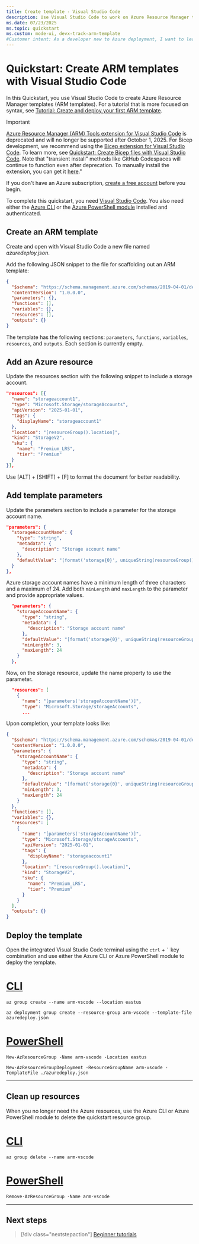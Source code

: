 ```yaml
---
title: Create template - Visual Studio Code
description: Use Visual Studio Code to work on Azure Resource Manager templates (ARM templates).
ms.date: 07/23/2025
ms.topic: quickstart
ms.custom: mode-ui, devx-track-arm-template
#Customer intent: As a developer new to Azure deployment, I want to learn how to use Visual Studio Code to create and edit Resource Manager templates, so I can use the templates to deploy Azure resources.
---
```


# Quickstart: Create ARM templates with Visual Studio Code

In this Quickstart, you use Visual Studio Code to create Azure Resource Manager templates (ARM templates). For a tutorial that is more focused on syntax, see [Tutorial: Create and deploy your first ARM template](./template-tutorial-create-first-template.md).

> [!IMPORTANT]
> [Azure Resource Manager (ARM) Tools extension for Visual Studio Code](https://marketplace.visualstudio.com/items?itemName=msazurermtools.azurerm-vscode-tools) is deprecated and will no longer be supported after October 1, 2025. For Bicep development, we recommend using the [Bicep extension for Visual Studio Code](https://marketplace.visualstudio.com/items?itemName=ms-azuretools.vscode-bicep). To learn more, see [Quickstart: Create Bicep files with Visual Studio Code](../bicep/quickstart-create-bicep-use-visual-studio-code.md). Note that "transient install" methods like GitHub Codespaces will continue to function even after deprecation. To manually install the extension, you can get it [here](https://github.com/microsoft/vscode-azurearmtools/releases/tag/v0.15.15)."

If you don't have an Azure subscription, [create a free account](https://azure.microsoft.com/free/) before you begin.

To complete this quickstart, you need [Visual Studio Code](https://code.visualstudio.com/). You also need either the [Azure CLI](/cli/azure/) or the [Azure PowerShell module](/powershell/azure/new-azureps-module-az) installed and authenticated.

## Create an ARM template

Create and open with Visual Studio Code a new file named *azuredeploy.json*.

Add the following JSON snippet to the file for scaffolding out an ARM template:

```json
{
  "$schema": "https://schema.management.azure.com/schemas/2019-04-01/deploymentTemplate.json#",
  "contentVersion": "1.0.0.0",
  "parameters": {},
  "functions": [],
  "variables": {},
  "resources": [],
  "outputs": {}
}
```

The template has the following sections: `parameters`, `functions`, `variables`, `resources`, and `outputs`. Each section is currently empty.

## Add an Azure resource

Update the resources section with the following snippet to include a storage account.

```json
"resources": [{
  "name": "storageaccount1",
  "type": "Microsoft.Storage/storageAccounts",
  "apiVersion": "2025-01-01",
  "tags": {
    "displayName": "storageaccount1"
  },
  "location": "[resourceGroup().location]",
  "kind": "StorageV2",
  "sku": {
    "name": "Premium_LRS",
    "tier": "Premium"
  }
}],
```

Use [ALT] + [SHIFT] + [F] to format the document for better readability.

## Add template parameters

Update the parameters section to include a parameter for the storage account name. 

```json
"parameters": {
  "storageAccountName": {
    "type": "string",
    "metadata": {
      "description": "Storage account name"
    },
    "defaultValue": "[format('storage{0}', uniqueString(resourceGroup().id))]"
  }
},
```

Azure storage account names have a minimum length of three characters and a maximum of 24. Add both `minLength` and `maxLength` to the parameter and provide appropriate values.

```json
  "parameters": {
    "storageAccountName": {
      "type": "string",
      "metadata": {
        "description": "Storage account name"
      },
      "defaultValue": "[format('storage{0}', uniqueString(resourceGroup().id))]",
      "minLength": 3,
      "maxLength": 24
    }
  },
```

Now, on the storage resource, update the name property to use the parameter. 

```json
  "resources": [
    {
      "name": "[parameters('storageAccountName')]",
      "type": "Microsoft.Storage/storageAccounts",
      ...
```

Upon completion, your template looks like:

```json
{
  "$schema": "https://schema.management.azure.com/schemas/2019-04-01/deploymentTemplate.json#",
  "contentVersion": "1.0.0.0",
  "parameters": {
    "storageAccountName": {
      "type": "string",
      "metadata": {
        "description": "Storage account name"
      },
      "defaultValue": "[format('storage{0}', uniqueString(resourceGroup().id))]",
      "minLength": 3,
      "maxLength": 24
    }
  },
  "functions": [],
  "variables": {},
  "resources": [
    {
      "name": "[parameters('storageAccountName')]",
      "type": "Microsoft.Storage/storageAccounts",
      "apiVersion": "2025-01-01",
      "tags": {
        "displayName": "storageaccount1"
      },
      "location": "[resourceGroup().location]",
      "kind": "StorageV2",
      "sku": {
        "name": "Premium_LRS",
        "tier": "Premium"
      }
    }
  ],
  "outputs": {}
}
```

## Deploy the template

Open the integrated Visual Studio Code terminal using the `ctrl` + ```` ` ```` key combination and use either the Azure CLI or Azure PowerShell module to deploy the template.

# [CLI](#tab/CLI)

```azurecli
az group create --name arm-vscode --location eastus

az deployment group create --resource-group arm-vscode --template-file azuredeploy.json 
```

# [PowerShell](#tab/PowerShell)

```azurepowershell
New-AzResourceGroup -Name arm-vscode -Location eastus

New-AzResourceGroupDeployment -ResourceGroupName arm-vscode -TemplateFile ./azuredeploy.json 
```

---

## Clean up resources

When you no longer need the Azure resources, use the Azure CLI or Azure PowerShell module to delete the quickstart resource group.

# [CLI](#tab/CLI)

```azurecli
az group delete --name arm-vscode
```

# [PowerShell](#tab/PowerShell)

```azurepowershell
Remove-AzResourceGroup -Name arm-vscode
```

---

## Next steps

> [!div class="nextstepaction"]
> [Beginner tutorials](./template-tutorial-create-first-template.md)
